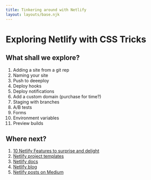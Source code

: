 ```yaml
---
title: Tinkering around with Netlify
layout: layouts/base.njk
---
```


# Exploring Netlify with CSS Tricks

## What shall we explore?

1. Adding a site from a git rep
1. Naming your site
1. Push to deeeploy
1. Deploy hooks
1. Deploy notifications
1. Add a custom domain (purchase for time?)
1. Staging with branches
1. A/B tests
1. Forms
1. Environment variables
1. Preview builds

## Where next?

1. [10 Netlify Features to surprise and delight](https://medium.com/netlify/10-netlify-features-to-surprise-and-delight-225e846b7b21)
1. [Netlify project templates](https://templates.netlify.com)
1. [Netlify docs](https://www.netlify.com/docs)
1. [Netlify blog](https://www.netlify.com/blog)
1. [Netlify posts on Medium](https://medium.com/netlify)
